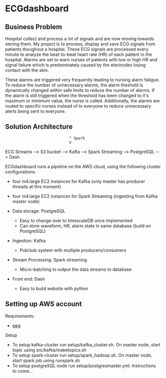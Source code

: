 # ECGdashboard

## Business Problem
Hospital collect and process a lot of signals and are now moving towards storing them. My project is to process, display and save ECG signals from patients thoughout a hospital. These ECG signals are processed every minute to analyze the beat-to-beat heart rate (HR) of each patient in the hospital. Alarms are set to warn nurses of patients with low or high HR and signal failure which is predominately caused by the electrodes losing contact with the skin.

These alarms are triggered very frequently leading to nursing alarm fatigue. To reduce the number of unnecessary alarms, the alarm theshold is dynamically changed within safe limits to reduce the number of alarms. If the alarm is still triggered when the threshold has been changed to it's maximum or minimum value, the nurse is called. Additionally, the alarms are routed to specific nurses instead of to everyone to reduce unnecessary alerts being sent to everyone.

## Solution Architecture
							     ^ Spark
							     V 
ECG Streams --> S3 bucket --> Kafta --> Spark Streaming --> PostgreSQL --> Dash
						             

ECGdashboard runs a pipeline on the AWS cloud, using the following cluster configurations:
* four m4.large EC2 instances for Kafka (only master has producer threads at this moment)
* four m4.large EC2 instances for Spark Streaming (ingesting from Kafka master node)


* Data storage: PostgreSQL
	* Easy to change over to timescaleDB once implemented
	* Can store waveform, HR, alarm state in same database (build on PostgreSQL)
* Ingestion: Kafka
	* Pub/sub system with multiple producers/consumers
* Stream Processing: Spark streaming
	* Micro-batching to output the data streams to database
* Front end: Dash
	* Easy to build website with python

## Setting up AWS account
Requirements: 
* [peg](https://github.com/InsightDataScience/pegasus)

Setup
* To setup kafka-cluster run setup/kafka_cluster.sh. On master node, start topic using src/kafka/maketopics.sh
* To setup spark-cluster run setup/spark_hadoop.sh. On master node, start spark job using runspark.sh
* To setup postgreSQL node run setup/postgresmaster.yml. Instructions to come...

